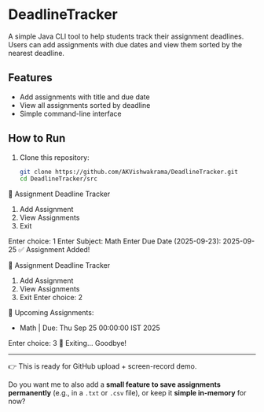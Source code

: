

# DeadlineTracker

A simple Java CLI tool to help students track their assignment deadlines.  
Users can add assignments with due dates and view them sorted by the nearest deadline.

## Features
- Add assignments with title and due date
- View all assignments sorted by deadline
- Simple command-line interface

## How to Run
1. Clone this repository:
   ```bash
   git clone https://github.com/AKVishwakrama/DeadlineTracker.git
   cd DeadlineTracker/src
📌 Assignment Deadline Tracker
1. Add Assignment
2. View Assignments
3. Exit
   
Enter choice: 1
Enter Subject: Math
Enter Due Date (2025-09-23): 2025-09-25
✅ Assignment Added!

📌 Assignment Deadline Tracker
1. Add Assignment
2. View Assignments
3. Exit
Enter choice: 2

📅 Upcoming Assignments:
 - Math | Due: Thu Sep 25 00:00:00 IST 2025

Enter choice: 3
👋 Exiting... Goodbye!


---

👉 This is ready for GitHub upload + screen-record demo.  

Do you want me to also add a **small feature to save assignments permanently** (e.g., in a `.txt` or `.csv` file), or keep it **simple in-memory** for now?

